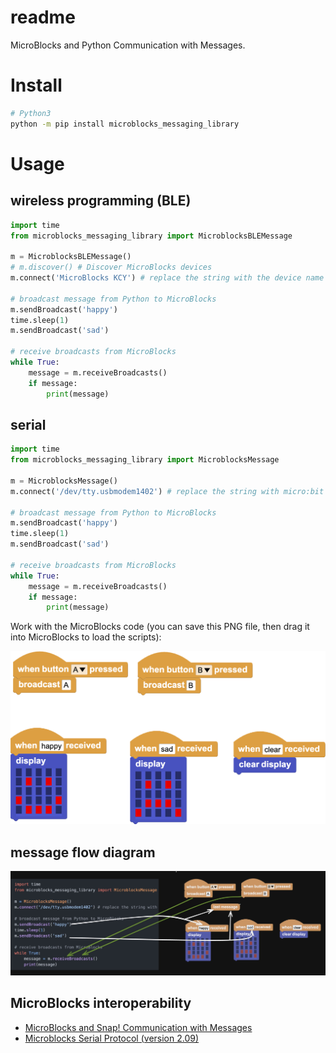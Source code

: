 # readme

MicroBlocks and Python Communication with Messages.

# Install

```bash
# Python3
python -m pip install microblocks_messaging_library
```

# Usage

## wireless programming (BLE)

```python
import time
from microblocks_messaging_library import MicroblocksBLEMessage

m = MicroblocksBLEMessage()
# m.discover() # Discover MicroBlocks devices
m.connect('MicroBlocks KCY') # replace the string with the device name

# broadcast message from Python to MicroBlocks
m.sendBroadcast('happy')
time.sleep(1)
m.sendBroadcast('sad')

# receive broadcasts from MicroBlocks
while True:
    message = m.receiveBroadcasts()
    if message:
        print(message)
```

## serial

```python
import time
from microblocks_messaging_library import MicroblocksMessage

m = MicroblocksMessage()
m.connect('/dev/tty.usbmodem1402') # replace the string with micro:bit port

# broadcast message from Python to MicroBlocks
m.sendBroadcast('happy')
time.sleep(1)
m.sendBroadcast('sad')

# receive broadcasts from MicroBlocks
while True:
    message = m.receiveBroadcasts()
    if message:
        print(message)
```

Work with the MicroBlocks code (you can save this PNG file, then drag it into MicroBlocks to load the scripts):

![](./allScripts147900.png)

## message flow diagram
![](./MicroBlocks-Python-Communication.jpg)

## MicroBlocks interoperability
- [MicroBlocks and Snap! Communication with Messages](https://wiki.microblocks.fun/snap/microblocks_snap_messaging)
- [Microblocks Serial Protocol (version 2.09)](https://bitbucket.org/john_maloney/smallvm/src/master/misc/SERIAL_PROTOCOL.md)